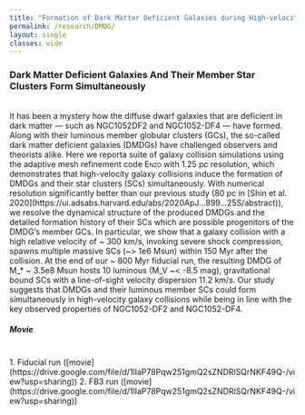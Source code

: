 ```yaml
---
title: "Formation of Dark Matter Deficient Galaxies during High-velocity Galaxy Collisions"
permalink: /research/DMDG/
layout: single
classes: wide
---
```


### Dark Matter Deficient Galaxies And Their Member Star Clusters Form Simultaneously
<br/>
It has been a mystery how the diffuse dwarf galaxies that are deficient in dark matter — such as NGC1052DF2 and NGC1052-DF4 — have formed. Along with their luminous member globular clusters (GCs), the so-called dark matter deficient galaxies (DMDGs) have challenged observers and theorists alike. Here we reporta suite of galaxy collision simulations using the adaptive mesh refinement code <span style="font-variant:small-caps;">Enzo</span> with 1.25 pc resolution, which demonstrates that high-velocity galaxy collisions induce the formation of DMDGs and their star clusters (SCs) simultaneously. With numerical resolution significantly better than our previous study (80 pc in [Shin et al. 2020](https://ui.adsabs.harvard.edu/abs/2020ApJ...899...25S/abstract)), we resolve the dynamical structure of the produced DMDGs and the detailed formation history of their SCs which are possible progenitors of the DMDG’s member GCs. 
In particular, we show that a galaxy collision with a high relative velocity of ~ 300 km/s, invoking severe shock compression, spawns multiple massive SCs (~> 1e6 Msun) within 150 Myr after the collision. At the end of our ~ 800 Myr fiducial run, the resulting DMDG of M_* ~ 3.5e8 Msun hosts 10 luminous (M_V ~< -8.5 mag), gravitational bound SCs with a line-of-sight velocity dispersion 11.2 km/s. Our study suggests that DMDGs and their luminous member SCs could form simultaneously in high-velocity galaxy collisions while being in line with the key observed properties of NGC1052-DF2 and NGC1052-DF4.
<br/>

##### Movie
<br/>
1. Fiducial run ([movie](https://drive.google.com/file/d/1lIaP78Pqw251gmQ2sZNDRlSQrNKF49Q-/view?usp=sharing))
2. FB3 run ([movie](https://drive.google.com/file/d/1lIaP78Pqw251gmQ2sZNDRlSQrNKF49Q-/view?usp=sharing))
